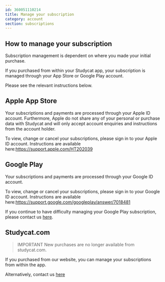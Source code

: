 ```yaml
---
id: 360051110214
title: Manage your subscription
category: account
section: subscriptions
---
```

How to manage your subscription
-------------------------------

Subscription management is dependent on where you made your initial purchase.

If you purchased from within your Studycat app, your subscription is managed through your App Store or Google Play account.

Please see the relevant instructions below.

## Apple App Store

Your subscriptions and payments are processed through your Apple ID account. Furthermore, Apple do not share any of your personal or purchase data with Studycat and will only accept account enquiries and instructions from the account holder.

To view, change or cancel your subscriptions, please sign in to your Apple ID account. Instructions are available here:<https://support.apple.com/HT202039>

## Google Play

Your subscriptions and payments are processed through your Google ID account.

To view, change or cancel your subscriptions, please sign in to your Google ID account. Instructions are available here:<https://support.google.com/googleplay/answer/7018481>

If you continue to have difficulty managing your Google Play subscription, please contact us [here](https://help.studycat.com/hc/en-us/requests/new).

## Studycat.com

> IMPORTANT
New purchases are no longer available from studycat.com.

If you purchased from our website, you can manage your subscriptions from within the app. 

Alternatively, contact us [here](https://help.studycat.com/hc/en-us/requests/new)